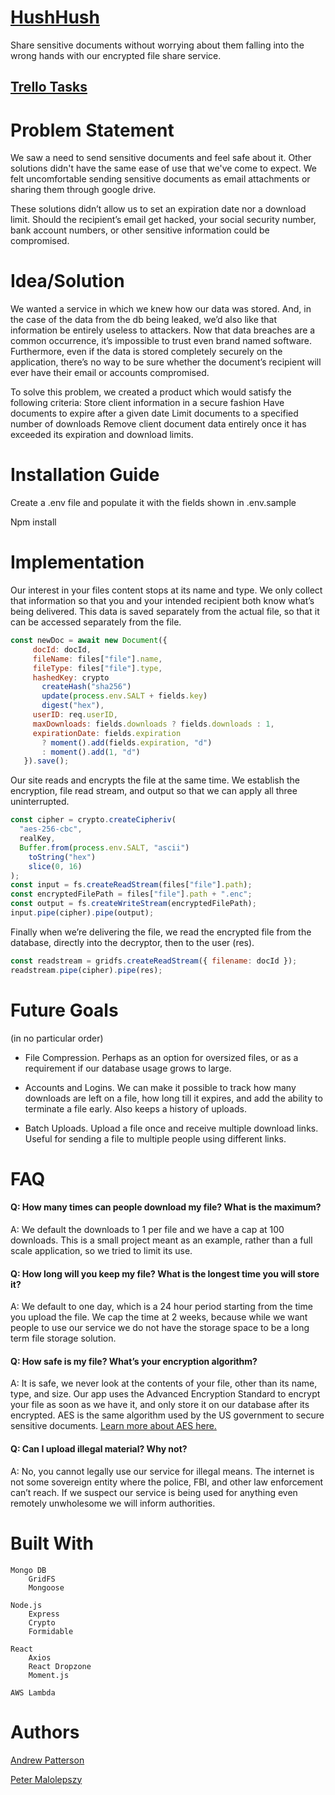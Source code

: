 # [HushHush](https://hush-hush.herokuapp.com)

Share sensitive documents without worrying about them falling into the wrong hands with our encrypted file share service.

## [Trello Tasks](https://trello.com/b/w49VErwh/development)


# Problem Statement

We saw a need to send sensitive documents and feel safe about it. Other solutions didn't have the same ease of use that we've come to expect. We felt uncomfortable sending sensitive documents as email attachments or sharing them through google drive.

These solutions didn’t allow us to set an expiration date nor a download limit. Should the recipient’s email get hacked, your social security number, bank account numbers, or other sensitive information could be compromised.

# Idea/Solution

We wanted a service in which we knew how our data was stored. And, in the case of the data from the db being leaked, we’d also like that information be entirely useless to attackers. Now that data breaches are a common occurrence, it’s impossible to trust even brand named software. Furthermore, even if the data is stored completely securely on the application, there’s no way to be sure whether the document’s recipient will ever have their email or accounts compromised.

To solve this problem, we created a product which would satisfy the following criteria:
Store client information in a secure fashion
Have documents to expire after a given date
Limit documents to a specified number of downloads
Remove client document data entirely once it has exceeded its expiration and download limits.

# Installation Guide

Create a .env file and populate it with the fields shown in .env.sample

Npm install

# Implementation

Our interest in your files content stops at its name and type. We only collect that information so that you and your intended recipient both know what’s being delivered. This data is saved separately from the actual file, so that it can be accessed separately from the file.

```javascript
const newDoc = await new Document({
     docId: docId,
     fileName: files["file"].name,
     fileType: files["file"].type,
     hashedKey: crypto
       createHash("sha256")
       update(process.env.SALT + fields.key)
       digest("hex"),
     userID: req.userID,
     maxDownloads: fields.downloads ? fields.downloads : 1,
     expirationDate: fields.expiration
       ? moment().add(fields.expiration, "d")
       : moment().add(1, "d")
   }).save();
```

Our site reads and encrypts the file at the same time. We establish the encryption, file read stream, and output so that we can apply all three uninterrupted.

```javascript
const cipher = crypto.createCipheriv(
  "aes-256-cbc",
  realKey,
  Buffer.from(process.env.SALT, "ascii")
    toString("hex")
    slice(0, 16)
);
const input = fs.createReadStream(files["file"].path);
const encryptedFilePath = files["file"].path + ".enc";
const output = fs.createWriteStream(encryptedFilePath);
input.pipe(cipher).pipe(output);
```

Finally when we’re delivering the file, we read the encrypted file from the database, directly into the decryptor, then to the user (res).

```javascript
const readstream = gridfs.createReadStream({ filename: docId });
readstream.pipe(cipher).pipe(res);
```

# Future Goals

(in no particular order)

- File Compression. Perhaps as an option for oversized files, or as a requirement if our database usage grows to large.

- Accounts and Logins. We can make it possible to track how many downloads are left on a file, how long till it expires, and add the ability to terminate a file early. Also keeps a history of uploads.

- Batch Uploads. Upload a file once and receive multiple download links. Useful for sending a file to multiple people using different links.

# FAQ

#### Q: How many times can people download my file? What is the maximum?

A: We default the downloads to 1 per file and we have a cap at 100 downloads. This is a small project meant as an example, rather than a full scale application, so we tried to limit its use.

#### Q: How long will you keep my file? What is the longest time you will store it?

A: We default to one day, which is a 24 hour period starting from the time you upload the file. We cap the time at 2 weeks, because while we want people to use our service we do not have the storage space to be a long term file storage solution.

#### Q: How safe is my file? What’s your encryption algorithm?

A: It is safe, we never look at the contents of your file, other than its name, type, and size. Our app uses the Advanced Encryption Standard to encrypt your file as soon as we have it, and only store it on our database after its encrypted. AES is the same algorithm used by the US government to secure sensitive documents. [Learn more about AES here.](https://aesencryption.net/)

#### Q: Can I upload illegal material? Why not?

A: No, you cannot legally use our service for illegal means. The internet is not some sovereign entity where the police, FBI, and other law enforcement can’t reach. If we suspect our service is being used for anything even remotely unwholesome we will inform authorities.

# Built With

```
Mongo DB
    GridFS
    Mongoose

Node.js
    Express
    Crypto
    Formidable

React
    Axios
    React Dropzone
    Moment.js

AWS Lambda
```

# Authors

[Andrew Patterson](https://github.com/andrewpat24)

[Peter Malolepszy](https://github.com/pmalolep)
